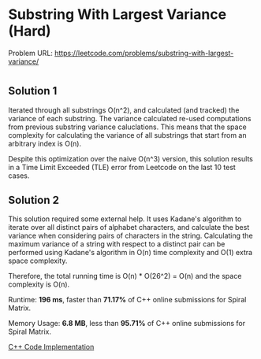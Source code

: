 # Substring With Largest Variance (Hard)

Problem URL: https://leetcode.com/problems/substring-with-largest-variance/

#

## Solution 1

Iterated through all substrings O(n^2), and calculated (and tracked) the variance of each substring. The variance calculated re-used computations from previous substring variance caluclations. This means that the space complexity for calculating the variance of all substrings that start from an arbitrary index is O(n).

Despite this optimization over the naive O(n^3) version, this solution results in a Time Limit Exceeded (TLE) error from Leetcode on the last 10 test cases.


## Solution 2

This solution required some external help. It uses Kadane's algorithm to iterate over all distinct pairs of alphabet characters, and calculate the best variance when considering pairs of characters in the string. Calculating the maximum variance of a string with respect to a distinct pair can be performed using Kadane's algorithm in O(n) time complexity and O(1) extra space complexity.

Therefore, the total running time is O(n) * O(26^2) = O(n) and the space complexity is O(n).

Runtime: **196 ms**, faster than **71.17%** of C++ online submissions for Spiral Matrix.

Memory Usage: **6.8 MB**, less than **95.71%** of C++ online submissions for Spiral Matrix.

[C++ Code Implementation](substring_with_largest_variance.py)